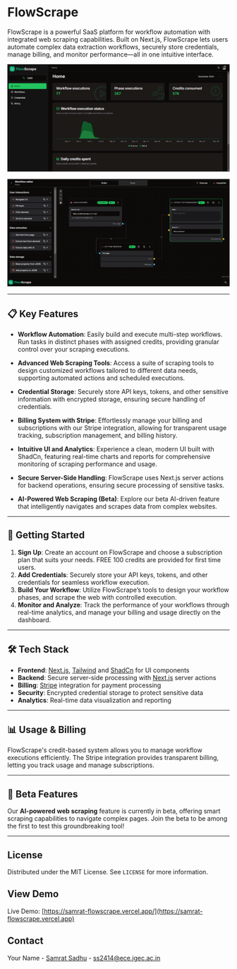 # FlowScrape

FlowScrape is a powerful SaaS platform for workflow automation with integrated web scraping capabilities. Built on Next.js, FlowScrape lets users automate complex data extraction workflows, securely store credentials, manage billing, and monitor performance—all in one intuitive interface.

![FlowScrape1_screenshot](/public/preview/preview_1.png)

![FlowScrape2_screenshot](/public/preview/preview_2.png)

---

## 📋 Key Features

- **Workflow Automation**: Easily build and execute multi-step workflows. Run tasks in distinct phases with assigned credits, providing granular control over your scraping executions.

- **Advanced Web Scraping Tools**: Access a suite of scraping tools to design customized workflows tailored to different data needs, supporting automated actions and scheduled executions.

- **Credential Storage**: Securely store API keys, tokens, and other sensitive information with encrypted storage, ensuring secure handling of credentials.

- **Billing System with Stripe**: Effortlessly manage your billing and subscriptions with our Stripe integration, allowing for transparent usage tracking, subscription management, and billing history.

- **Intuitive UI and Analytics**: Experience a clean, modern UI built with ShadCn, featuring real-time charts and reports for comprehensive monitoring of scraping performance and usage.

- **Secure Server-Side Handling**: FlowScrape uses Next.js server actions for backend operations, ensuring secure processing of sensitive tasks.

- **AI-Powered Web Scraping (Beta)**: Explore our beta AI-driven feature that intelligently navigates and scrapes data from complex websites.

---

## 🚀 Getting Started

1. **Sign Up**: Create an account on FlowScrape and choose a subscription plan that suits your needs. FREE 100 credits are provided for first time users.
2. **Add Credentials**: Securely store your API keys, tokens, and other credentials for seamless workflow execution.
3. **Build Your Workflow**: Utilize FlowScrape’s tools to design your workflow phases, and scrape the web with controlled execution.
4. **Monitor and Analyze**: Track the performance of your workflows through real-time analytics, and manage your billing and usage directly on the dashboard.

---

## 🛠️ Tech Stack

- **Frontend**: [Next.js](https://nextjs.org/), [Tailwind](https://tailwindcss.com/) and [ShadCn](https://shadcn.dev) for UI components
- **Backend**: Secure server-side processing with [Next.js](https://nextjs.org/) server actions
- **Billing**: [Stripe](https://stripe.com) integration for payment processing
- **Security**: Encrypted credential storage to protect sensitive data
- **Analytics**: Real-time data visualization and reporting

---

## 📊 Usage & Billing

FlowScrape's credit-based system allows you to manage workflow executions efficiently. The Stripe integration provides transparent billing, letting you track usage and manage subscriptions.

---

## 📅 Beta Features

Our **AI-powered web scraping** feature is currently in beta, offering smart scraping capabilities to navigate complex pages. Join the beta to be among the first to test this groundbreaking tool!

---

## License

Distributed under the MIT License. See `LICENSE` for more information.

## View Demo

Live Demo: [https://samrat-flowscrape.vercel.app/](https://samrat-flowscrape.vercel.app)

## Contact

Your Name - [Samrat Sadhu](https://samrat-sadhu-portfolio.vercel.app/) - ss2414@ece.jgec.ac.in
